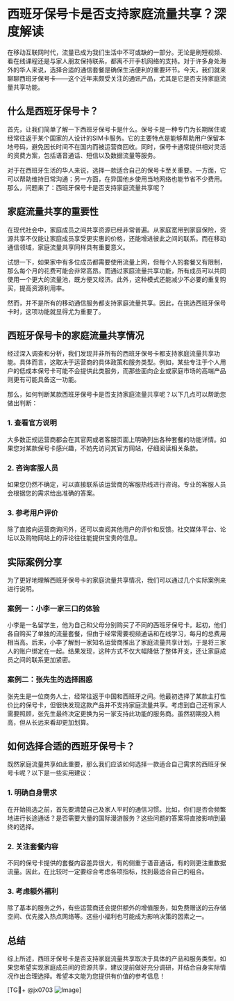 # 西班牙保号卡是否支持家庭流量共享？深度解读

在移动互联网时代，流量已成为我们生活中不可或缺的一部分。无论是刷短视频、看在线课程还是与家人朋友保持联系，都离不开手机网络的支持。对于许多身处海外的华人来说，选择合适的通信套餐是确保生活便利的重要环节。今天，我们就来聊聊西班牙保号卡——这个近年来颇受关注的通讯产品，尤其是它是否支持家庭流量共享功能。

## 什么是西班牙保号卡？

首先，让我们简单了解一下西班牙保号卡是什么。保号卡是一种专门为长期居住或经常往返于某个国家的人设计的SIM卡服务。它的主要特点是能够帮助用户保留本地号码，避免因长时间不在国内而被运营商回收。同时，保号卡通常提供相对灵活的资费方案，包括语音通话、短信以及数据流量等服务。

对于在西班牙生活的华人来说，选择一款适合自己的保号卡至关重要。一方面，它可以帮助维持日常沟通；另一方面，在异国他乡使用当地网络也能节省不少费用。那么，问题来了：西班牙保号卡是否支持家庭流量共享呢？

## 家庭流量共享的重要性

在现代社会中，家庭成员之间共享资源已经非常普遍。从家庭宽带到家庭保险，资源共享不仅能让家庭成员享受更实惠的价格，还能增进彼此之间的联系。而在移动通信领域，家庭流量共享同样具有重要意义。

试想一下，如果家中有多位成员都需要使用流量上网，但每个人的套餐又有限制，那么每个月的花费可能会非常高昂。而通过家庭流量共享功能，所有成员可以共同使用一个更大的流量池，既方便又经济。此外，这种模式还能减少不必要的重复购买，提高资源利用率。

然而，并不是所有的移动通信服务都支持家庭流量共享。因此，在挑选西班牙保号卡时，这项功能就显得尤为重要了。

## 西班牙保号卡的家庭流量共享情况

经过深入调查和分析，我们发现并非所有的西班牙保号卡都支持家庭流量共享功能。具体而言，这取决于运营商的具体政策和服务类型。例如，某些专注于个人用户的低成本保号卡可能不会提供此类服务，而那些面向企业或家庭市场的高端产品则更有可能具备这一功能。

那么，如何判断某款西班牙保号卡是否支持家庭流量共享呢？以下几点可以帮助您做出判断：

### 1. 查看官方说明
大多数正规运营商都会在其官网或者客服页面上明确列出各种套餐的功能详情。如果您对某款保号卡感兴趣，不妨先访问其官方网站，仔细阅读相关条款。

### 2. 咨询客服人员
如果您仍然不确定，可以直接联系该运营商的客服热线进行咨询。专业的客服人员会根据您的需求给出准确的答案。

### 3. 参考用户评价
除了直接向运营商询问外，还可以查阅其他用户的评价和反馈。社交媒体平台、论坛以及购物网站上的评论往往能提供宝贵的信息。

## 实际案例分享

为了更好地理解西班牙保号卡的家庭流量共享情况，我们可以通过几个实际案例来进行说明。

### 案例一：小李一家三口的体验
小李是一名留学生，他为自己和父母分别购买了不同的西班牙保号卡。起初，他们各自购买了单独的流量套餐，但由于经常需要视频通话和在线学习，每月的总费用相当高。后来，小李了解到一家知名运营商推出了家庭流量共享计划，于是将三家人的账户绑定在一起。结果发现，这种方式不仅大幅降低了整体开支，还让家庭成员之间的联系更加紧密。

### 案例二：张先生的选择困惑
张先生是一位商务人士，经常往返于中国和西班牙之间。他最初选择了某款主打性价比的保号卡，但很快发现这款产品并不支持家庭流量共享。考虑到自己还有家人需要照顾，张先生最终决定更换为另一家支持此功能的服务商。虽然初期投入稍高，但从长远来看却更加划算。

## 如何选择合适的西班牙保号卡？

既然家庭流量共享如此重要，那么我们应该如何选择一款适合自己需求的西班牙保号卡呢？以下是一些实用建议：

### 1. 明确自身需求
在开始挑选之前，首先要清楚自己及家人平时的通信习惯。比如，你们是否会频繁地进行长途通话？是否需要大量的国际漫游服务？这些问题的答案将直接影响到最终的选择。

### 2. 关注套餐内容
不同的保号卡提供的套餐内容差异很大，有的侧重于语音通话，有的则更注重数据流量。因此，在比较时一定要综合考虑各项指标，找到最适合自己的组合。

### 3. 考虑额外福利
除了基本的服务之外，有些运营商还会提供额外的增值服务，如免费赠送的云存储空间、优先接入热点网络等。这些小福利也可能成为影响决策的因素之一。

## 总结

综上所述，西班牙保号卡是否支持家庭流量共享取决于具体的产品和服务类型。如果您希望实现家庭成员间的资源共享，建议提前做好充分调研，并结合自身实际情况作出合理选择。希望本文能为您提供有价值的参考信息！

[TG💪+ @jx0703 ![Image](https://github.com/user-attachments/assets/dbca1d08-cadb-493c-b0ec-ad6f7a83f270)]